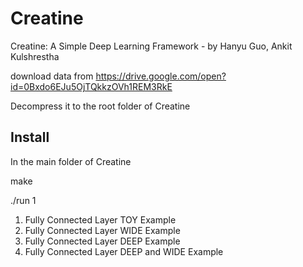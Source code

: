 # Creatine

Creatine: A Simple Deep Learning Framework     - by Hanyu Guo, Ankit Kulshrestha

download data from 
https://drive.google.com/open?id=0Bxdo6EJu5OjTQkkzOVh1REM3RkE

Decompress it to the root folder of Creatine

## Install
In the main folder of Creatine 

make

./run 1

1. Fully Connected Layer TOY Example
2. Fully Connected Layer WIDE Example 
3. Fully Connected Layer DEEP Example  
4. Fully Connected Layer DEEP and WIDE Example  

 
